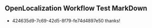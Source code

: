 ## OpenLocalization Workflow Test MarkDown
* 424635d9-7c69-42d5-8f79-fe74d4897e50 thanks!

<!--HONumber=Jul16_HO3-->



